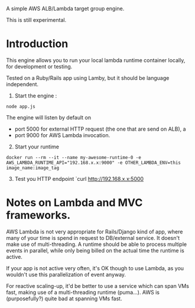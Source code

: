 A simple AWS ALB/Lambda target group engine.

This is still experimental.

# Introduction
This engine allows you to run your local lambda runtime container locally, for development or testing.

Tested on a Ruby/Rails app using Lamby, but it should be language independent.

1) Start the engine :

`node app.js`

The engine will listen by default on 
- port 5000 for external HTTP request (the one that are send on ALB), a
- port 9000 for AWS Lambda invocation.

2) Start your runtime

`docker run --rm --it --name my-awesome-runtime-0 -e AWS_LAMBDA_RUNTIME_API="192.168.x.x:9000" -e OTHER_LAMBDA_ENV=this image_name:image_tag`

3) Test you HTTP endpoint
`curl http://192.168.x.x:5000

# Notes on Lambda and MVC frameworks.

AWS Lambda is not very appropriate for Rails/Django kind of app, where many of your time is spend in request to DB/external service. It doesn't make use of multi-threading. A runtime should be able to process multiple events in parallel, while only being billed on the actual time the runtime is active.

If your app is not active very often, it's OK though to use Lambda, as you wouldn't use this parallelization of event anyway.

For reactive scaling-up, it'd be better to use a service which can span VMs fast, making use of a multi-threading runtime (puma...). AWS is (purposefully?) quite bad at spanning VMs fast.


